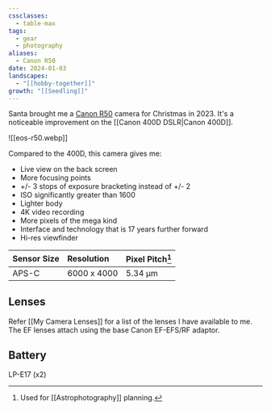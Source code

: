 ```yaml
---
cssclasses:
  - table-max
tags:
  - gear
  - photography
aliases:
  - Canon R50
date: 2024-01-03
landscapes:
  - "[[hobby-together]]"
growth: "[[Seedling]]"
---
```

Santa brought me a [Canon R50](https://www.canon.com.au/cameras/eos-r50) camera for Christmas in 2023. It's a noticeable improvement on the [[Canon 400D DSLR|Canon 400D]].

![[eos-r50.webp]]

Compared to the 400D, this camera gives me:
- Live view on the back screen
- More focusing points
- +/- 3 stops of exposure bracketing instead of +/- 2
- ISO significantly greater than 1600
- Lighter body
- 4K video recording
- More pixels of the mega kind
- Interface and technology that is 17 years further forward
- Hi-res viewfinder

| Sensor Size | Resolution | Pixel Pitch[^1] |
| :--- | :--- | :--- |
| APS-C | 6000 x 4000 | 5.34 µm |


## Lenses
Refer [[My Camera Lenses]] for a list of the lenses I have available to me. The EF lenses attach using the base Canon EF-EFS/RF adaptor.

## Battery
LP-E17 (x2)

[^1]: Used for [[Astrophotography]] planning.